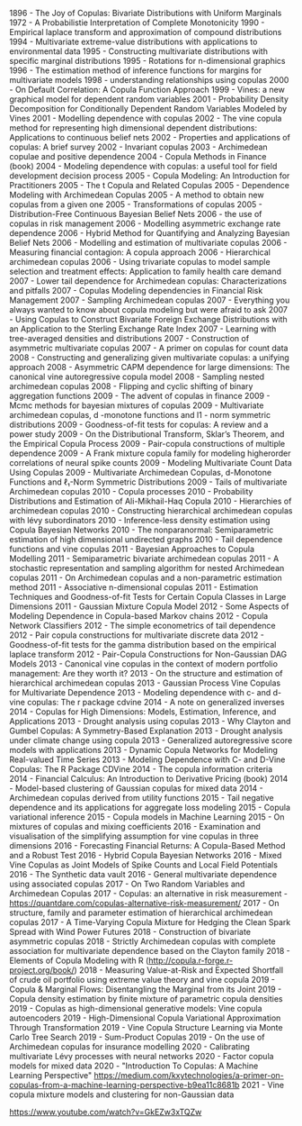1896 - The Joy of Copulas: Bivariate Distributions with Uniform Marginals
1972 - A Probabilistie Interpretation of Complete Monotonicity
1990 - Empirical laplace transform and approximation of compound distributions
1994 - Multivariate extreme-value distributions with applications to environmental data
1995 - Constructing multivariate distributions with specific marginal distributions
1995 - Rotations for n-dimensional graphics
1996 - The estimation method of inference functions for margins for multivariate models
1998 - understanding relationships using copulas
2000 - On Default Correlation: A Copula Function Approach
1999 - Vines: a new graphical model for dependent random variables
2001 - Probability Density Decomposition for Conditionally Dependent Random Variables Modeled by Vines
2001 - Modelling dependence with copulas
2002 - The vine copula method for representing high dimensional dependent distributions: Applications to continuous belief nets
2002 - Properties and applications of copulas: A brief survey
2002 - Invariant copulas
2003 - Archimedean copulae and positive dependence
2004 - Copula Methods in Finance (book)
2004 - Modeling dependence with copulas: a useful tool for field development decision process
2005 - Copula Modeling: An Introduction for Practitioners
2005 - The t Copula and Related Copulas
2005 - Dependence Modeling with Archimedean Copulas
2005 - A method to obtain new copulas from a given one
2005 - Transformations of copulas
2005 - Distribution-Free Continuous Bayesian Belief Nets
2006 - the use of copulas in risk management
2006 - Modelling asymmetric exchange rate dependence
2006 - Hybrid Method for Quantifying and Analyzing Bayesian Belief Nets
2006 - Modelling and estimation of multivariate copulas
2006 - Measuring financial contagion: A copula approach
2006 - Hierarchical archimedean copulas
2006 - Using trivariate copulas to model sample selection and treatment effects: Application to family health care demand
2007 - Lower tail dependence for Archimedean copulas: Characterizations and pitfalls
2007 - Copulas Modeling dependencies in Financial Risk Management
2007 - Sampling Archimedean copulas
2007 - Everything you always wanted to know about copula modeling but were afraid to ask
2007 - Using Copulas to Construct Bivariate Foreign Exchange Distributions with an Application to the Sterling Exchange Rate Index
2007 - Learning with tree-averaged densities and distributions
2007 - Construction of asymmetric multivariate copulas
2007 - A primer on copulas for count data
2008 - Constructing and generalizing given multivariate copulas: a unifying approach
2008 - Asymmetric CAPM dependence for large dimensions: The canonical vine autoregressive copula model
2008 - Sampling nested archimedean copulas
2008 - Flipping and cyclic shifting of binary aggregation functions
2009 - The advent of copulas in finance
2009 - Mcmc methods for bayesian mixtures of copulas
2009 - Multivariate archimedean copulas, d -monotone functions and l1 - norm symmetric distributions
2009 - Goodness-of-fit tests for copulas: A review and a power study
2009 - On the Distributional Transform, Sklar’s Theorem, and the Empirical Copula Process
2009 - Pair-copula constructions of multiple dependence
2009 - A Frank mixture copula family for modeling higherorder correlations of neural spike counts
2009 - Modeling Multivariate Count Data Using Copulas
2009 - Multivariate Archimedean Copulas, d-Monotone Functions and ℓ₁-Norm Symmetric Distributions
2009 - Tails of multivariate Archimedean copulas
2010 - Copula processes
2010 - Probability Distributions and Estimation of Ali-Mikhail-Haq Copula
2010 - Hierarchies of archimedean copulas
2010 - Constructing hierarchical archimedean copulas with lévy subordinators
2010 - Inference-less density estimation using Copula Bayesian Networks
2010 - The nonparanormal: Semiparametric estimation of high dimensional undirected graphs
2010 - Tail dependence functions and vine copulas
2011 - Bayesian Approaches to Copula Modelling
2011 - Semiparametric bivariate archimedean copulas
2011 - A stochastic representation and sampling algorithm for nested Archimedean copulas
2011 - On Archimedean copulas and a non-parametric estimation method
2011 - Associative n-dimensional copulas
2011 - Estimation Techniques and Goodness-of-fit Tests for Certain Copula Classes in Large Dimensions
2011 - Gaussian Mixture Copula Model
2012 - Some Aspects of Modeling Dependence in Copula-based Markov chains
2012 - Copula Network Classifiers
2012 - The simple econometrics of tail dependence
2012 - Pair copula constructions for multivariate discrete data
2012 - Goodness-of-fit tests for the gamma distribution based on the empirical laplace transform
2012 - Pair-Copula Constructions for Non-Gaussian DAG Models
2013 - Canonical vine copulas in the context of modern portfolio management: Are they worth it?
2013 - On the structure and estimation of hierarchical archimedean copulas
2013 - Gaussian Process Vine Copulas for Multivariate Dependence
2013 - Modeling dependence with c- and d-vine copulas: The r package cdvine
2014 - A note on generalized inverses
2014 - Copulas for High Dimensions: Models, Estimation, Inference, and Applications
2013 - Drought analysis using copulas
2013 - Why Clayton and Gumbel Copulas: A Symmetry-Based Explanation
2013 - Drought analysis under climate change using copula
2013 - Generalized autoregressive score models with applications
2013 - Dynamic Copula Networks for Modeling Real-valued Time Series
2013 - Modeling Dependence with C- and D-Vine Copulas: The R Package CDVine
2014 - The copula information criteria
2014 - Financial Calculus: An Introduction to Derivative Pricing (book)
2014 - Model-based clustering of Gaussian copulas for mixed data
2014 - Archimedean copulas derived from utility functions
2015 - Tail negative dependence and its applications for aggregate loss modeling
2015 - Copula variational inference
2015 - Copula models in Machine Learning
2015 - On mixtures of copulas and mixing coefficients
2016 - Examination and visualisation of the simplifying assumption for vine copulas in three dimensions
2016 - Forecasting Financial Returns: A Copula-Based Method and a Robust Test
2016 - Hybrid Copula Bayesian Networks
2016 - Mixed Vine Copulas as Joint Models of Spike Counts and Local Field Potentials
2016 - The Synthetic data vault
2016 - General multivariate dependence using associated copulas
2017 - On Two Random Variables and Archimedean Copulas
2017 - Copulas: an alternative in risk measurement - https://quantdare.com/copulas-alternative-risk-measurement/
2017 - On structure, family and parameter estimation of hierarchical archimedean copulas
2017 - A Time-Varying Copula Mixture for Hedging the Clean Spark Spread with Wind Power Futures
2018 - Construction of bivariate asymmetric copulas
2018 - Strictly Archimedean copulas with complete  association for multivariate dependence  based on the Clayton family
2018 - Elements of Copula Modeling with R (http://copula.r-forge.r-project.org/book/)
2018 - Measuring Value-at-Risk and Expected Shortfall of crude oil portfolio using extreme value theory and vine copula
2019 - Copula & Marginal Flows: Disentangling the Marginal from its Joint
2019 - Copula density estimation by finite mixture of parametric copula densities
2019 - Copulas as high-dimensional generative models: Vine copula autoencoders
2019 - High-Dimensional Copula Variational Approximation Through Transformation
2019 - Vine Copula Structure Learning via Monte Carlo Tree Search
2019 - Sum-Product Copulas
2019 - On the use of Archimedean copulas for insurance modelling
2020 - Calibrating multivariate Lévy processes with neural networks
2020 - Factor copula models for mixed data
2020 - "Introduction To Copulas: A Machine Learning Perspective" https://medium.com/kxytechnologies/a-primer-on-copulas-from-a-machine-learning-perspective-b9ea11c8681b
2021 - Vine copula mixture models and clustering for non-Gaussian data

https://www.youtube.com/watch?v=GkEZw3xTQZw